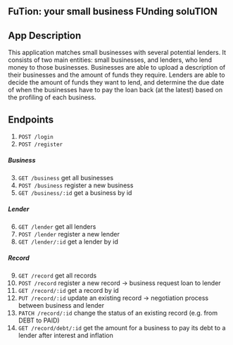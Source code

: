 ## FuTion: your small business FUnding soluTION

## App Description

This application matches small businesses with several potential lenders. It consists of two main entities: small businesses, and lenders, who lend money to those businesses. Businesses are able to upload a description of their businesses and the amount of funds they require. Lenders are able to decide the amount of funds they want to lend, and determine the due date of when the businesses have to pay the loan back (at the latest) based on the profiling of each business.

## Endpoints

1. `POST /login`
2. `POST /register`

##### Business

3. `GET /business` get all businesses
4. `POST /business` register a new business
5. `GET /business/:id` get a business by id

##### Lender

6. `GET /lender` get all lenders
7. `POST /lender` register a new lender
8. `GET /lender/:id` get a lender by id

##### Record

9. `GET /record` get all records
10. `POST /record` register a new record -> business request loan to lender
11. `GET /record/:id` get a record by id
12. `PUT /record/:id` update an existing record -> negotiation process between business and lender
13. `PATCH /record/:id` change the status of an existing record (e.g. from DEBT to PAID)
14. `GET /record/debt/:id` get the amount for a business to pay its debt to a lender after interest and inflation
